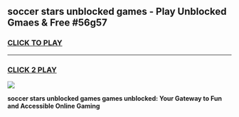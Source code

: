
## soccer stars unblocked games - Play Unblocked Gmaes & Free #56g57
<h3>
<a href="https://news.freeplayer.one?title=soccer_stars_unblocked_games&ref=03M">CLICK TO PLAY</a></h3>
<hr>

<h3>
<a href="https://news.freeplayer.one?title=soccer_stars_unblocked_games&ref=03M">CLICK 2 PLAY</a>
  
</h3>

<a href="https://news.freeplayer.one?title=soccer_stars_unblocked_games&ref=03M"><img src="https://clearcache.store/games.png"></a>


**soccer stars unblocked games games unblocked: Your Gateway to Fun and Accessible Online Gaming**
